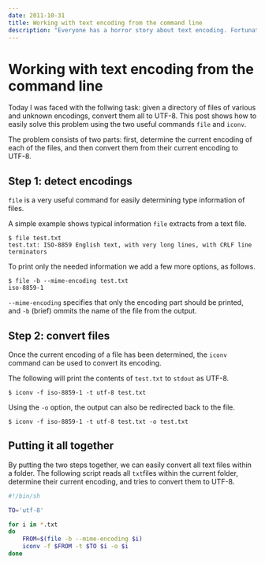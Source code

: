 ```yaml
---
date: 2011-10-31
title: Working with text encoding from the command line
description: "Everyone has a horror story about text encoding. Fortunately, in many cases all you need is the command line and two simple commands: `file` and `iconv`."
---
```


# Working with text encoding from the command line

Today I was faced with the follwing task: given a directory of files of various and unknown encodings, convert them all to UTF-8.
This post shows how to easily solve this problem using the two useful commands `file` and `iconv`.

The problem consists of two parts: first, determine the current encoding of each of the files, and then convert them from their current encoding to UTF-8.

## Step 1: detect encodings

`file` is a very useful command for easily determining type information of files.

A simple example shows typical information `file` extracts from a text file.

    $ file test.txt
    test.txt: ISO-8859 English text, with very long lines, with CRLF line terminators

To print only the needed information we add a few more options, as follows.

    $ file -b --mime-encoding test.txt
    iso-8859-1
    
`--mime-encoding` specifies that only the encoding part should be printed, and `-b` (brief) ommits the name of the file from the output.

## Step 2: convert files

Once the current encoding of a file has been determined, the `iconv` command can be used to convert its encoding.

The following will print the contents of `test.txt` to `stdout` as UTF-8.

    $ iconv -f iso-8859-1 -t utf-8 test.txt
    
Using the `-o` option, the output can also be redirected back to the file.

    $ iconv -f iso-8859-1 -t utf-8 test.txt -o test.txt

## Putting it all together

By putting the two steps together, we can easily convert all text files within a folder.
The following script reads all `txt`files within the current folder, determine their current encoding, and tries to convert them to UTF-8.

```bash
#!/bin/sh

TO='utf-8'

for i in *.txt
do
    FROM=$(file -b --mime-encoding $i)
    iconv -f $FROM -t $TO $i -o $i
done
```

